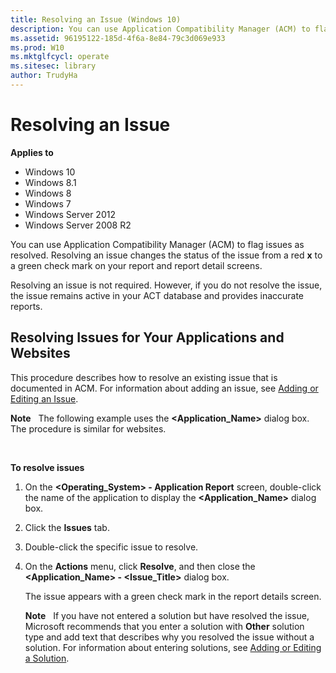 ```yaml
---
title: Resolving an Issue (Windows 10)
description: You can use Application Compatibility Manager (ACM) to flag issues as resolved. Resolving an issue changes the status of the issue from a red x to a green check mark on your report and report detail screens.
ms.assetid: 96195122-185d-4f6a-8e84-79c3d069e933
ms.prod: W10
ms.mktglfcycl: operate
ms.sitesec: library
author: TrudyHa
---
```


# Resolving an Issue


**Applies to**

-   Windows 10
-   Windows 8.1
-   Windows 8
-   Windows 7
-   Windows Server 2012
-   Windows Server 2008 R2

You can use Application Compatibility Manager (ACM) to flag issues as resolved. Resolving an issue changes the status of the issue from a red **x** to a green check mark on your report and report detail screens.

Resolving an issue is not required. However, if you do not resolve the issue, the issue remains active in your ACT database and provides inaccurate reports.

## Resolving Issues for Your Applications and Websites


This procedure describes how to resolve an existing issue that is documented in ACM. For information about adding an issue, see [Adding or Editing an Issue](adding-or-editing-an-issue.md).

**Note**  
The following example uses the **&lt;Application\_Name&gt;** dialog box. The procedure is similar for websites.

 

**To resolve issues**

1.  On the **&lt;Operating\_System&gt; - Application Report** screen, double-click the name of the application to display the **&lt;Application\_Name&gt;** dialog box.

2.  Click the **Issues** tab.

3.  Double-click the specific issue to resolve.

4.  On the **Actions** menu, click **Resolve**, and then close the **&lt;Application\_Name&gt; - &lt;Issue\_Title&gt;** dialog box.

    The issue appears with a green check mark in the report details screen.

    **Note**  
    If you have not entered a solution but have resolved the issue, Microsoft recommends that you enter a solution with **Other** solution type and add text that describes why you resolved the issue without a solution. For information about entering solutions, see [Adding or Editing a Solution](adding-or-editing-a-solution.md).

     

 

 





